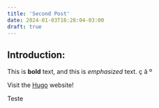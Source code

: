 ```yaml
---
title: 'Second Post'
date: 2024-01-03T16:28:04-03:00
draft: true
---
```


## Introduction:

This is **bold** text, and this is *emphasized* text. ç ã º

Visit the [Hugo](https://gohugo.io) website!

Teste